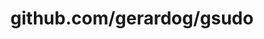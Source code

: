 ---
layout: post
title: github.com/gerardog/gsudo
categories: link
tags: [انگلیسی, گیت‌هاب, برنامه‌نویسی]
---